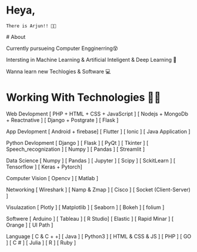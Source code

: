 # Heya, 
    There is Arjun!! 🤞✨

<link  href="https://github.com/Arjunvankani/README.md/blob/main/github.png"/>
# About

Currently pursueing Computer Engginerring😵

Intersting in Machine Learning & Artificial Inteligent & Deep Learning 😬

Wanna learn new Techlogies & Software 💻
# Working With Technologies 🤩🤩


Web Devlopment [ PHP + HTML + CSS + JavaScript ] 
               [ Nodejs + MongoDb + Reactnative ]
               [ Django + Postgrate ]
               [ Flask ] 
               
               
App Devlopment [ Android + firebase]
               [ Flutter ]
               [ Ionic ]
               [ Java Application ]
               
               
Python Devlopment [ Django ]
                  [ Flask ]
                  [ PyQt ]
                  [ Tkinter ]
                  [ Speech_recognization ]
                  [ Numpy ]
                  [ Pandas ]
                  [ Streamlit ]


Data Science [ Numpy ]
             [ Pandas ]
             [ Jupyter ]
             [ Scipy ]
             [ SckitLearn ]
             [ Tensorflow ]
             [ Keras + Pytorch]
         
         
Computer Vision [ Opencv ]
                [ Matlab ]


Networking  [ Wireshark ]
            [ Namp & Zmap ]
            [ Cisco ]
            [ Socket (Client-Server) ]
         
         
Visulazation [ Plotly ]
             [ Matplotlib ]
             [ Seaborn ]
             [ Bokeh ] 
             [ folium ]
         
         
Softwere  [ Arduino ] 
          [ Tableau ]
          [ R Studio]
          [ Elastic ]
          [ Rapid Minar ]
          [ Orange ]
          [ UI Path ]
        
        
Language [ C & C + +]
         [ Java ]
         [ Python3 ]
         [ HTML & CSS & JS ]
         [ PHP ]
         [ GO ]
         [ C # ]
         [ Julia ]
         [ R ]
         [ Ruby ]
         
